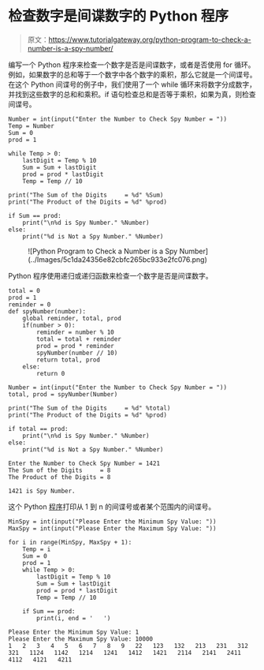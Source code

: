 # 检查数字是间谍数字的 Python 程序

> 原文：<https://www.tutorialgateway.org/python-program-to-check-a-number-is-a-spy-number/>

编写一个 Python 程序来检查一个数字是否是间谍数字，或者是否使用 for 循环。例如，如果数字的总和等于一个数字中各个数字的乘积，那么它就是一个间谍号。在这个 Python 间谍号的例子中，我们使用了一个 while 循环来将数字分成数字，并找到这些数字的总和和乘积。if 语句检查总和是否等于乘积，如果为真，则检查间谍号。

```
Number = int(input("Enter the Number to Check Spy Number = "))
Temp = Number
Sum = 0
prod = 1

while Temp > 0:
    lastDigit = Temp % 10
    Sum = Sum + lastDigit
    prod = prod * lastDigit
    Temp = Temp // 10

print("The Sum of the Digits     = %d" %Sum)
print("The Product of the Digits = %d" %prod)

if Sum == prod:
    print("\n%d is Spy Number." %Number)
else:
    print("%d is Not a Spy Number." %Number)
```

<figure class="wp-block-image size-large">![Python Program to Check a Number is a Spy Number](../Images/5c1da24356e82cbfc265bc933e2fc076.png)</figure>

Python 程序使用递归或递归函数来检查一个数字是否是间谍数字。

```
total = 0
prod = 1
reminder = 0
def spyNumber(number):
    global reminder, total, prod
    if(number > 0):
        reminder = number % 10
        total = total + reminder
        prod = prod * reminder
        spyNumber(number // 10)
        return total, prod
    else:
        return 0

Number = int(input("Enter the Number to Check Spy Number = "))
total, prod = spyNumber(Number)

print("The Sum of the Digits     = %d" %total)
print("The Product of the Digits = %d" %prod)

if total == prod:
    print("\n%d is Spy Number." %Number)
else:
    print("%d is Not a Spy Number." %Number)
```

```
Enter the Number to Check Spy Number = 1421
The Sum of the Digits     = 8
The Product of the Digits = 8

1421 is Spy Number.
```

这个 Python [程序](https://www.tutorialgateway.org/python-programming-examples/)打印从 1 到 n 的间谍号或者某个范围内的间谍号。

```
MinSpy = int(input("Please Enter the Minimum Spy Value: "))
MaxSpy = int(input("Please Enter the Maximum Spy Value: "))

for i in range(MinSpy, MaxSpy + 1):
    Temp = i
    Sum = 0
    prod = 1
    while Temp > 0:
        lastDigit = Temp % 10
        Sum = Sum + lastDigit
        prod = prod * lastDigit
        Temp = Temp // 10

    if Sum == prod:
        print(i, end = '   ')
```

```
Please Enter the Minimum Spy Value: 1
Please Enter the Maximum Spy Value: 10000
1   2   3   4   5   6   7   8   9   22   123   132   213   231   312   321   1124   1142   1214   1241   1412   1421   2114   2141   2411   4112   4121   4211 
```